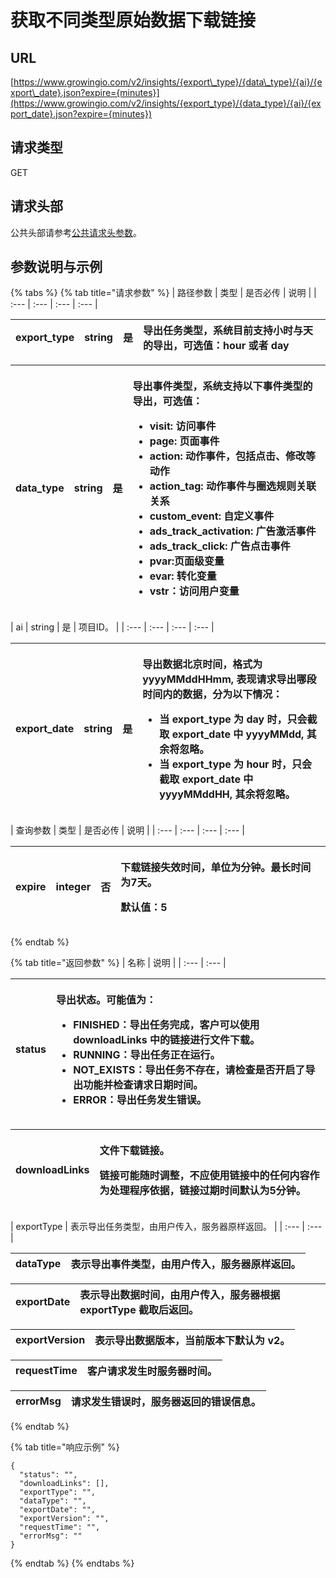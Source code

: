 # 获取不同类型原始数据下载链接

## URL

[https://www.growingio.com/v2/insights/{export\_type}/{data\_type}/{ai}/{export\_date}.json?expire={minutes}](https://www.growingio.com/v2/insights/{export_type}/{data_type}/{ai}/{export_date}.json?expire={minutes})

## 请求类型

GET

## 请求头部

公共头部请参考[公共请求头参数](../../authenticate.md)。

## 参数说明与示例

{% tabs %}
{% tab title="请求参数" %}
| 路径参数 | 类型 | 是否必传 | 说明 |
| :--- | :--- | :--- | :--- |


| export\_type | string | 是 | 导出任务类型，系统目前支持小时与天的导出，可选值：hour 或者 day |
| :--- | :--- | :--- | :--- |


<table>
  <thead>
    <tr>
      <th style="text-align:left">data_type</th>
      <th style="text-align:left">string</th>
      <th style="text-align:left">&#x662F;</th>
      <th style="text-align:left">
        <p>&#x5BFC;&#x51FA;&#x4E8B;&#x4EF6;&#x7C7B;&#x578B;&#xFF0C;&#x7CFB;&#x7EDF;&#x652F;&#x6301;&#x4EE5;&#x4E0B;&#x4E8B;&#x4EF6;&#x7C7B;&#x578B;&#x7684;&#x5BFC;&#x51FA;&#xFF0C;&#x53EF;&#x9009;&#x503C;&#xFF1A;</p>
        <ul>
          <li>visit: &#x8BBF;&#x95EE;&#x4E8B;&#x4EF6;</li>
          <li>page: &#x9875;&#x9762;&#x4E8B;&#x4EF6;</li>
          <li>action: &#x52A8;&#x4F5C;&#x4E8B;&#x4EF6;&#xFF0C;&#x5305;&#x62EC;&#x70B9;&#x51FB;&#x3001;&#x4FEE;&#x6539;&#x7B49;&#x52A8;&#x4F5C;</li>
          <li>action_tag: &#x52A8;&#x4F5C;&#x4E8B;&#x4EF6;&#x4E0E;&#x5708;&#x9009;&#x89C4;&#x5219;&#x5173;&#x8054;&#x5173;&#x7CFB;</li>
          <li>custom_event: &#x81EA;&#x5B9A;&#x4E49;&#x4E8B;&#x4EF6;</li>
          <li>ads_track_activation: &#x5E7F;&#x544A;&#x6FC0;&#x6D3B;&#x4E8B;&#x4EF6;</li>
          <li>ads_track_click: &#x5E7F;&#x544A;&#x70B9;&#x51FB;&#x4E8B;&#x4EF6;</li>
          <li>pvar:&#x9875;&#x9762;&#x7EA7;&#x53D8;&#x91CF;</li>
          <li>evar: &#x8F6C;&#x5316;&#x53D8;&#x91CF;</li>
          <li>vstr&#xFF1A;&#x8BBF;&#x95EE;&#x7528;&#x6237;&#x53D8;&#x91CF;</li>
        </ul>
      </th>
    </tr>
  </thead>
  <tbody></tbody>
</table>| ai | string | 是 | 项目ID。 |
| :--- | :--- | :--- | :--- |


<table>
  <thead>
    <tr>
      <th style="text-align:left">export_date</th>
      <th style="text-align:left">string</th>
      <th style="text-align:left">&#x662F;</th>
      <th style="text-align:left">
        <p>&#x5BFC;&#x51FA;&#x6570;&#x636E;&#x5317;&#x4EAC;&#x65F6;&#x95F4;&#xFF0C;&#x683C;&#x5F0F;&#x4E3A;
          yyyyMMddHHmm, &#x8868;&#x73B0;&#x8BF7;&#x6C42;&#x5BFC;&#x51FA;&#x54EA;&#x6BB5;&#x65F6;&#x95F4;&#x5185;&#x7684;&#x6570;&#x636E;&#xFF0C;&#x5206;&#x4E3A;&#x4EE5;&#x4E0B;&#x60C5;&#x51B5;&#xFF1A;</p>
        <ul>
          <li>&#x5F53; export_type &#x4E3A; day &#x65F6;&#xFF0C;&#x53EA;&#x4F1A;&#x622A;&#x53D6;
            export_date &#x4E2D; yyyyMMdd, &#x5176;&#x4F59;&#x5C06;&#x5FFD;&#x7565;&#x3002;</li>
          <li>&#x5F53; export_type &#x4E3A; hour &#x65F6;&#xFF0C;&#x53EA;&#x4F1A;&#x622A;&#x53D6;
            export_date &#x4E2D; yyyyMMddHH, &#x5176;&#x4F59;&#x5C06;&#x5FFD;&#x7565;&#x3002;</li>
        </ul>
      </th>
    </tr>
  </thead>
  <tbody></tbody>
</table>| 查询参数 | 类型 | 是否必传 | 说明 |
| :--- | :--- | :--- | :--- |


<table>
  <thead>
    <tr>
      <th style="text-align:left">expire</th>
      <th style="text-align:left">integer</th>
      <th style="text-align:left">&#x5426;</th>
      <th style="text-align:left">
        <p>&#x4E0B;&#x8F7D;&#x94FE;&#x63A5;&#x5931;&#x6548;&#x65F6;&#x95F4;&#xFF0C;&#x5355;&#x4F4D;&#x4E3A;&#x5206;&#x949F;&#x3002;&#x6700;&#x957F;&#x65F6;&#x95F4;&#x4E3A;7&#x5929;&#x3002;</p>
        <p>&#x9ED8;&#x8BA4;&#x503C;&#xFF1A;5</p>
      </th>
    </tr>
  </thead>
  <tbody></tbody>
</table>
{% endtab %}

{% tab title="返回参数" %}
| 名称 | 说明 |
| :--- | :--- |


<table>
  <thead>
    <tr>
      <th style="text-align:left">status</th>
      <th style="text-align:left">
        <p>&#x5BFC;&#x51FA;&#x72B6;&#x6001;&#x3002;&#x53EF;&#x80FD;&#x503C;&#x4E3A;&#xFF1A;</p>
        <ul>
          <li>FINISHED&#xFF1A;&#x5BFC;&#x51FA;&#x4EFB;&#x52A1;&#x5B8C;&#x6210;&#xFF0C;&#x5BA2;&#x6237;&#x53EF;&#x4EE5;&#x4F7F;&#x7528;
            downloadLinks &#x4E2D;&#x7684;&#x94FE;&#x63A5;&#x8FDB;&#x884C;&#x6587;&#x4EF6;&#x4E0B;&#x8F7D;&#x3002;</li>
          <li>RUNNING&#xFF1A;&#x5BFC;&#x51FA;&#x4EFB;&#x52A1;&#x6B63;&#x5728;&#x8FD0;&#x884C;&#x3002;</li>
          <li>NOT_EXISTS&#xFF1A;&#x5BFC;&#x51FA;&#x4EFB;&#x52A1;&#x4E0D;&#x5B58;&#x5728;&#xFF0C;&#x8BF7;&#x68C0;&#x67E5;&#x662F;&#x5426;&#x5F00;&#x542F;&#x4E86;&#x5BFC;&#x51FA;&#x529F;&#x80FD;&#x5E76;&#x68C0;&#x67E5;&#x8BF7;&#x6C42;&#x65E5;&#x671F;&#x65F6;&#x95F4;&#x3002;</li>
          <li>ERROR&#xFF1A;&#x5BFC;&#x51FA;&#x4EFB;&#x52A1;&#x53D1;&#x751F;&#x9519;&#x8BEF;&#x3002;</li>
        </ul>
      </th>
    </tr>
  </thead>
  <tbody></tbody>
</table><table>
  <thead>
    <tr>
      <th style="text-align:left">downloadLinks</th>
      <th style="text-align:left">
        <p>&#x6587;&#x4EF6;&#x4E0B;&#x8F7D;&#x94FE;&#x63A5;&#x3002;</p>
        <p>&#x94FE;&#x63A5;&#x53EF;&#x80FD;&#x968F;&#x65F6;&#x8C03;&#x6574;&#xFF0C;&#x4E0D;&#x5E94;&#x4F7F;&#x7528;&#x94FE;&#x63A5;&#x4E2D;&#x7684;&#x4EFB;&#x4F55;&#x5185;&#x5BB9;&#x4F5C;&#x4E3A;&#x5904;&#x7406;&#x7A0B;&#x5E8F;&#x4F9D;&#x636E;&#xFF0C;&#x94FE;&#x63A5;&#x8FC7;&#x671F;&#x65F6;&#x95F4;&#x9ED8;&#x8BA4;&#x4E3A;5&#x5206;&#x949F;&#x3002;</p>
      </th>
    </tr>
  </thead>
  <tbody></tbody>
</table>| exportType | 表示导出任务类型，由用户传入，服务器原样返回。 |
| :--- | :--- |


| dataType | 表示导出事件类型，由用户传入，服务器原样返回。 |
| :--- | :--- |


| exportDate | 表示导出数据时间，由用户传入，服务器根据 exportType 截取后返回。 |
| :--- | :--- |


| exportVersion | 表示导出数据版本，当前版本下默认为 v2。 |
| :--- | :--- |


| requestTime | 客户请求发生时服务器时间。 |
| :--- | :--- |


| errorMsg | 请求发生错误时，服务器返回的错误信息。 |
| :--- | :--- |
{% endtab %}

{% tab title="响应示例" %}
```text
{
  "status": "",
  "downloadLinks": [],
  "exportType": "",
  "dataType": "",
  "exportDate": "",
  "exportVersion": "",
  "requestTime": "",
  "errorMsg": ""
}
```
{% endtab %}
{% endtabs %}

